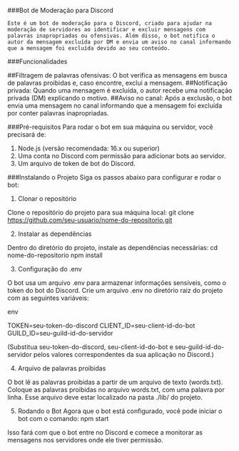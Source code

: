 ###Bot de Moderação para Discord

    Este é um bot de moderação para o Discord, criado para ajudar na moderação de servidores ao identificar e excluir mensagens com palavras inapropriadas ou ofensivas. Além disso, o bot notifica o autor da mensagem excluída por DM e envia um aviso no canal informando que a mensagem foi excluída devido ao seu conteúdo.

###Funcionalidades

##Filtragem de palavras ofensivas: 
    O bot verifica as mensagens em busca de palavras proibidas e, caso encontre, exclui a mensagem.
##Notificação privada: 
    Quando uma mensagem é excluída, o autor recebe uma notificação privada (DM) explicando o motivo.
##Aviso no canal: 
    Após a exclusão, o bot envia uma mensagem no canal informando que a mensagem foi excluída por conter palavras inapropriadas.

###Pré-requisitos
Para rodar o bot em sua máquina ou servidor, você precisará de:

1. Node.js (versão recomendada: 16.x ou superior)
2. Uma conta no Discord com permissão para adicionar bots ao servidor.
3. Um arquivo de token de bot do Discord.

###Instalando o Projeto
Siga os passos abaixo para configurar e rodar o bot:

1. Clonar o repositório

Clone o repositório do projeto para sua máquina local:
git clone https://github.com/seu-usuario/nome-do-repositorio.git

2. Instalar as dependências

Dentro do diretório do projeto, instale as dependências necessárias:
cd nome-do-repositorio
npm install

3. Configuração do .env

O bot usa um arquivo .env para armazenar informações sensíveis, como o token do bot do Discord. Crie um arquivo .env no diretório raiz do projeto com as seguintes variáveis:

env

TOKEN=seu-token-do-discord
CLIENT_ID=seu-client-id-do-bot
GUILD_ID=seu-guild-id-do-servidor

(Substitua seu-token-do-discord, seu-client-id-do-bot e seu-guild-id-do-servidor pelos valores correspondentes da sua aplicação no Discord.)

4. Arquivo de palavras proibidas

O bot lê as palavras proibidas a partir de um arquivo de texto (words.txt). Coloque as palavras proibidas no arquivo words.txt, com uma palavra por linha. Esse arquivo deve estar localizado na pasta ./lib/ do projeto.

5. Rodando o Bot
Agora que o bot está configurado, você pode iniciar o bot com o comando:
npm start

Isso fará com que o bot entre no Discord e comece a monitorar as mensagens nos servidores onde ele tiver permissão.